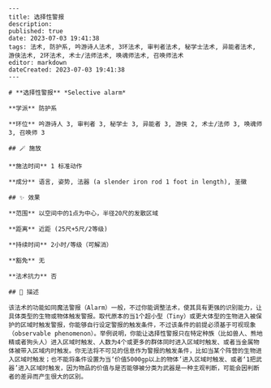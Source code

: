 
    ---
    title: 选择性警报
    description: 
    published: true
    date: 2023-07-03 19:41:38
    tags: 法术, 防护系, 吟游诗人法术, 3环法术, 审判者法术, 秘学士法术, 异能者法术, 游侠法术, 2环法术, 术士/法师法术, 唤魂师法术, 召唤师法术
    editor: markdown
    dateCreated: 2023-07-03 19:41:38
    ---

    # **选择性警报** *Selective alarm*

    **学派** 防护系 

    **环位** 吟游诗人 3, 审判者 3, 秘学士 3, 异能者 3, 游侠 2, 术士/法师 3, 唤魂师 3, 召唤师 3

    ## 🪄 施放

    **施法时间** 1 标准动作

    **成分** 语言, 姿势, 法器 (a slender iron rod 1 foot in length), 圣徽

    ## ✨ 效果  

    **范围** 以空间中的1点为中心，半径20尺的发散区域

    **距离** 近距 (25尺+5尺/2等级)  

    **持续时间** 2小时/等级（可解消） 

    **豁免** 无

    **法术抗力** 否

    ## 📖 描述

    该法术的功能如同魔法警报（Alarm）一般，不过你能调整法术，使其具有更强的识别能力，让具体类型的生物或物体触发警报。取代原本的当1个超小型（Tiny）或更大体型的生物进入被保护的区域时触发警报，你能够自行设定警报的触发条件，不过该条件的前提必须基于可视现象（observable phenomenon）。举例说明，你能让选择性警报只在特定种族（比如兽人、熊地精或者狗头人）进入区域时触发、人数为4个或更多的群体同时进入区域时触发、或者当金属物体被带入区域内时触发。你无法将不可见的信息作为警报的触发条件，比如当某个阵营的生物进入区域时触发；也不能将条件设置为当‘价值5000gp以上的物体’进入区域时触发、或者‘1把武器’进入区域时触发，因为物品的价值与是否能够被分类为武器是一种主观判断，可能会因判断者的差异而产生很大的区别。
    
